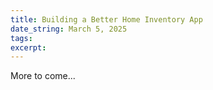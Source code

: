 ```yaml
---
title: Building a Better Home Inventory App
date_string: March 5, 2025
tags: 
excerpt:
---
```

More to come...